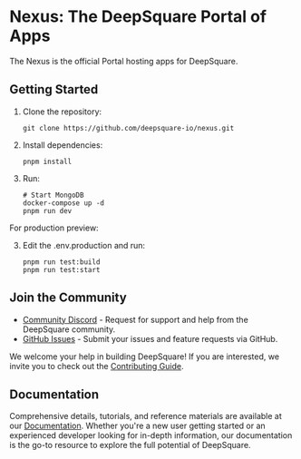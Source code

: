 # Nexus: The DeepSquare Portal of Apps

The Nexus is the official Portal hosting apps for DeepSquare.

## Getting Started

1. Clone the repository:

   ```shell
   git clone https://github.com/deepsquare-io/nexus.git
   ```

2. Install dependencies:

   ```shell
   pnpm install
   ```

3. Run:

   ```shell
   # Start MongoDB
   docker-compose up -d
   pnpm run dev
   ```

For production preview:

3. Edit the .env.production and run:

   ```shell
   pnpm run test:build
   pnpm run test:start
   ```

## Join the Community

- [Community Discord](https://discord.gg/8XXDR4MAzy) - Request for support and help from the DeepSquare community.
- [GitHub Issues](https://github.com/deepsquare-io/nexus/issues) - Submit your issues and feature requests via GitHub.

We welcome your help in building DeepSquare! If you are interested, we invite you to check
out the [Contributing Guide](./CONTRIBUTING.md).

## Documentation

Comprehensive details, tutorials, and reference materials are available at our [Documentation](https://docs.deepsquare.run/). Whether you're a new user getting started or an experienced developer looking for in-depth information, our documentation is the go-to resource to explore the full potential of DeepSquare.
